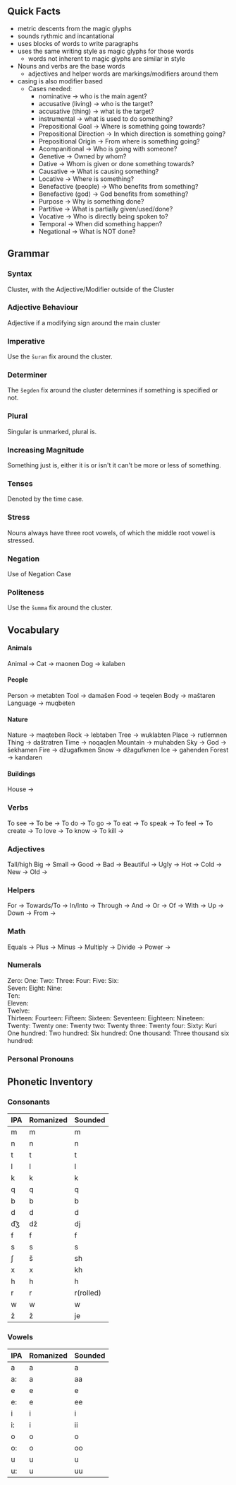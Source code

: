 

```table-of-contents
```


## Quick Facts

- metric descents from the magic glyphs 
- sounds rythmic and incantational 
- uses blocks of words to write paragraphs
- uses the same writing style as magic glyphs for those words
    - words not inherent to magic glyphs are similar in style 
- Nouns and verbs are the base words
    - adjectives and helper words are markings/modifiers around them
- casing is also modifier based
    - Cases needed:
        - nominative -> who is the main agent?
        - accusative (living) -> who is the target?
        - accusative (thing) -> what is the target?
        - instrumental -> what is used to do something?
        - Prepositional Goal -> Where is something going towards?
        - Prepositional Direction -> In which direction is something going?
        - Prepositional Origin -> From where is something going?
        - Acompanitional -> Who is going with someone?
        - Genetive -> Owned by whom?
        - Dative -> Whom is given or done something towards?
        - Causative -> What is causing something?
        - Locative -> Where is something?
        - Benefactive (people) -> Who benefits from something?
        - Benefactive (god) -> God benefits from something?
        - Purpose -> Why is something done?
        - Partitive -> What is partially given/used/done?
        - Vocative -> Who is directly being spoken to?
        - Temporal -> When did something happen?
        - Negational -> What is NOT done?


## Grammar


### Syntax

Cluster, with the Adjective/Modifier outside of the Cluster

### Adjective Behaviour

Adjective if a modifying sign around the main cluster

### Imperative

Use the `šuran` fix around the cluster. 

### Determiner

The `šegden` fix around the cluster determines if something is specified or not. 


### Plural

Singular is unmarked, plural is. 


### Increasing Magnitude

Something just is, either it is or isn't it can't be more or less of something.

### Tenses

Denoted by the time case.


### Stress

Nouns always have three root vowels, of which the middle root vowel is stressed. 

### Negation

Use of Negation Case

### Politeness

Use the `šumma` fix around the cluster. 


## Vocabulary

#### Animals

Animal -> 
Cat -> maonen
Dog -> kalaben

#### People

Person -> metabten
Tool -> damašen
Food -> teqelen
Body -> maštaren
Language -> muqbeten

#### Nature

Nature -> maqteben
Rock -> lebtaben
Tree -> wuklabten
Place -> rutlemnen
Thing -> daštratren
Time ->  noqaqlen
Mountain -> muhabden
Sky -> 
God -> šekhamen
Fire -> džugafkmen
Snow -> džagufkmen
Ice -> gahenden
Forest -> kandaren

#### Buildings

House ->

### Verbs

To see -> 
To be -> 
To do -> 
To go -> 
To eat ->
To speak -> 
To feel -> 
To create ->
To love -> 
To know -> 
To kill -> 


### Adjectives

Tall/high 
Big -> 
Small ->
Good ->
Bad -> 
Beautiful -> 
Ugly ->
Hot -> 
Cold ->
New ->
Old -> 


### Helpers

For ->
Towards/To ->
In/Into ->
Through ->
And ->
Or ->
Of ->
With ->
Up ->
Down ->
From ->  



### Math

Equals -> 
Plus ->
Minus ->
Multiply ->
Divide ->
Power ->



### Numerals



Zero: 
One: 
Two: 
Three: 
Four: 
Five: 
Six:  
Seven: 
Eight: 
Nine:  
Ten:  
Eleven:  
Twelve:  
Thirteen: 
Fourteen: 
Fifteen: 
Sixteen: 
Seventeen: 
Eighteen: 
Nineteen: 
Twenty: 
Twenty one: 
Twenty two: 
Twenty three: 
Twenty four: 
Sixty: Kuri
One hundred: 
Two hundred: 
Six hundred: 
One thousand: 
Three thousand six hundred:



### Personal Pronouns



## Phonetic Inventory


### Consonants

| IPA | Romanized | Sounded   |
| --- | --------- | --------- |
| m   | m         | m         |
| n   | n         | n         |
| t   | t         | t         |
| l   | l         | l         |
| k   | k         | k         |
| q   | q         | q         |
| b   | b         | b         |
| d   | d         | d         |
| d͡ʒ | dž        | dj        |
| f   | f         | f         |
| s   | s         | s         |
| ʃ   | š         | sh        |
| x   | x         | kh        |
| h   | h         | h         |
| r   | r         | r(rolled) |
| w   | w         | w         |
| ž   | ž         | je        |

### Vowels

| IPA | Romanized | Sounded |
| --- | --------- | ------- |
| a   | a         | a       |
| a:  | a         | aa      |
| e   | e         | e       |
| e:  | e         | ee      |
| i   | i         | i       |
| i:  | i         | ii      |
| o   | o         | o       |
| o:  | o         | oo      |
| u   | u         | u       |
| u:  | u         | uu      |
